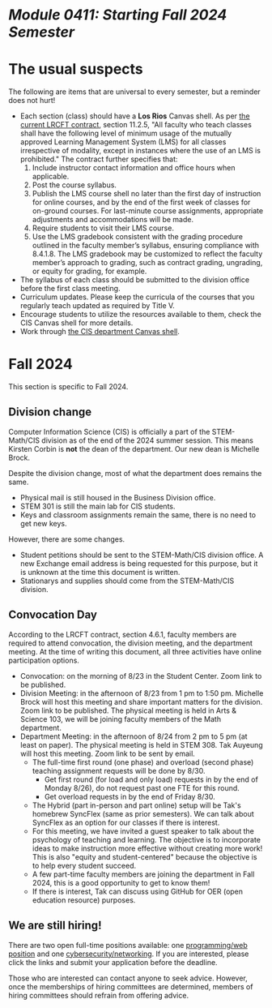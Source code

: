 # _Module 0411: Starting Fall 2024 Semester_

# The usual suspects

The following are items that are universal to every semester, but a reminder does not hurt!

* Each section (class) should have a **Los Rios** Canvas shell. As per [the current LRCFT contract](https://www.lrcft.org/what-we-do/contract/), section 11.2.5, "All faculty who teach classes shall have the following level of minimum usage of the mutually approved Learning Management System (LMS) for all classes irrespective of modality, except in instances where the use of an LMS is prohibited." The contract further specifies that:
   1.  Include instructor contact information and office hours when applicable.
   2.  Post the course syllabus.
   3.  Publish the LMS course shell no later than the first day of instruction for online courses, and by the end of the first week of classes for on-ground courses. For last-minute course assignments, appropriate adjustments and accommodations will be made.
   4.  Require students to visit their LMS course.
   5.  Use the LMS gradebook consistent with the grading procedure outlined in the faculty member’s syllabus, ensuring compliance with 8.4.1.8. The LMS gradebook may be customized to reflect the faculty member’s approach to grading, such as contract grading, ungrading, or equity for grading, for example.
* The syllabus of each class should be submitted to the division office before the first class meeting.
* Curriculum updates. Please keep the curricula of the courses that you regularly teach updated as required by Title V.
* Encourage students to utilize the resources available to them, check the CIS Canvas shell for more details.
* Work through [the CIS department Canvas shell](https://lrccd.instructure.com/courses/214762).

# Fall 2024

This section is specific to Fall 2024.

## Division change

Computer Information Science (CIS) is officially a part of the STEM-Math/CIS division as of the end of the 2024 summer session. This means Kirsten Corbin is __not__ the dean of the department. Our new dean is Michelle Brock. 

Despite the division change, most of what the department does remains the same.

* Physical mail is still housed in the Business Division office.
* STEM 301 is still the main lab for CIS students.
* Keys and classroom assignments remain the same, there is no need to get new keys.

However, there are some changes.

* Student petitions should be sent to the STEM-Math/CIS division office. A new Exchange email address is being requested for this purpose, but it is unknown at the time this document is written.
* Stationarys and supplies should come from the STEM-Math/CIS division.

## Convocation Day

According to the LRCFT contract, section 4.6.1, faculty members are required to attend convocation, the division meeting, and the department meeting. At the time of writing this document, all three activities have online participation options.

* Convocation: on the morning of 8/23 in the Student Center. Zoom link to be published.
* Division Meeting: in the afternoon of 8/23 from 1 pm to 1:50 pm. Michelle Brock will host this meeting and share important matters for the division. Zoom link to be published. The physical meeting is held in Arts & Science 103, we will be joining faculty members of the Math department.
* Department Meeting: in the afternoon of 8/24 from 2 pm to 5 pm (at least on paper). The physical meeting is held in STEM 308. Tak Auyeung will host this meeting. Zoom link to be sent by email.
  * The full-time first round (one phase) and overload (second phase) teaching assignment requests will be done by 8/30.
    * Get first round (for load and only load) requests in by the end of Monday 8/26), do not request past one FTE for this round.
    * Get overload requests in by the end of Friday 8/30.
  * The Hybrid (part in-person and part online) setup will be Tak's homebrew SyncFlex (same as prior semesters). We can talk about SyncFlex as an option for our classes if there is interest.
  * For this meeting, we have invited a guest speaker to talk about the psychology of teaching and learning. The objective is to incorporate ideas to make instruction more effective without creating more work! This is also "equity and student-centered" because the objective is to help every student succeed.
  * A few part-time faculty members are joining the department in Fall 2024, this is a good opportunity to get to know them!
  * If there is interest, Tak can discuss using GitHub for OER (open education resource) purposes.
 
## We are still hiring!

There are two open full-time positions available: one [programming/web position](https://www.schooljobs.com/careers/losriosccd/Faculty/jobs/4566495/computer-information-science-assistant-professor-programming-and-web) and one [cybersecurity/networking](https://www.schooljobs.com/careers/losriosccd/Faculty/jobs/4566536/computer-information-science-assistant-professor-cybersecurity-networking-and-c). If you are interested, please click the links and submit your application before the deadline.

Those who are interested can contact anyone to seek advice. However, once the memberships of hiring committees are determined, members of hiring committees should refrain from offering advice.


